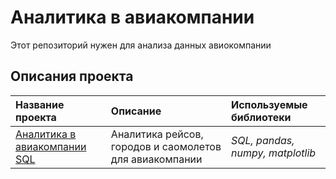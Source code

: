 # Аналитика в авиакомпании

Этот репозиторий нужен для анализа данных авиокомпании 
## Описания проекта


| Название проекта | Описание | Используемые библиотеки | 
| :---------------------- | :---------------------- | :---------------------- |
| [Аналитика в авиакомпании SQL](borrowers_reliability) | Аналитика рейсов, городов и саомолетов для авиакомпании | *SQL, pandas, numpy, matplotlib* |

